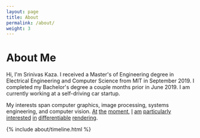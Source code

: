 ```yaml
---
layout: page
title: About
permalink: /about/
weight: 3
---
```


# **About Me**

Hi, I'm Srinivas Kaza. I received a Master's of Engineering degree in Electrical Engineering and Computer Science from MIT in September 2019. I completed my Bachelor's degree a couple months prior in June 2019. I am currently working at a self-driving car startup.

My interests span computer graphics, image processing, systems engineering, and computer vision. [At](https://people.csail.mit.edu/tzumao/diffrt/) [the](https://arxiv.org/abs/1704.06254) [moment](https://igl.ethz.ch/projects/differentiable-surface-splatting/), [I](https://drive.google.com/file/d/1QHTfExET-gEp3kpMFNFJW5M6lU1nePXo/view?usp=sharing) [am](https://research.fb.com/publications/neural-volumes-learning-dynamic-renderable-volumes-from-images/) [particularly](https://arxiv.org/abs/1911.00767) [interested](https://vsitzmann.github.io/srns/) [in](http://openaccess.thecvf.com/content_ICCV_2019/papers/Michalkiewicz_Implicit_Surface_Representations_As_Layers_in_Neural_Networks_ICCV_2019_paper.pdf) [differentiable](https://vsitzmann.github.io/deepvoxels/) [rendering](https://papers.nips.cc/paper/7297-visual-object-networks-image-generation-with-disentangled-3d-representations).

<div class="row">
{% include about/timeline.html %}
</div>
